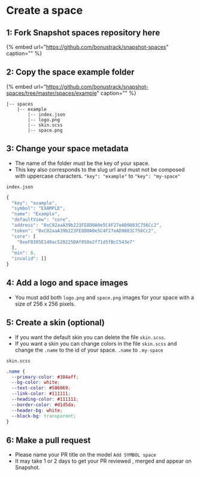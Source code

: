 # Create a space

## **1: Fork Snapshot spaces repository here**

{% embed url="https://github.com/bonustrack/snapshot-spaces" caption="" %}

## **2: Copy the space example folder**

{% embed url="https://github.com/bonustrack/snapshot-spaces/tree/master/spaces/example" caption="" %}

```text
|-- spaces
    |-- example
        |-- index.json
        |-- logo.png
        |-- skin.scss
        |-- space.png
```

## **3: Change your space metadata**

* The name of the folder must be the key of your space.
* This key also corresponds to the slug url and must not be composed with uppercase characters. `"key": "example"` to `"key": "my-space"`

`index.json`

```javascript
{
  "key": "example",
  "symbol": "EXAMPLE",
  "name": "Example",
  "defaultView": "core",
  "address": "0xC02aaA39b223FE8D0A0e5C4F27eAD9083C756Cc2",
  "token": "0xC02aaA39b223FE8D0A0e5C4F27eAD9083C756Cc2",
  "core": [
    "0xeF8305E140ac520225DAf050e2f71d5fBcC543e7"
  ],
  "min": 0,
  "invalid": []
}
```

## **4: Add a logo and space images**

* You must add both `logo.png` and `space.png` images for your space with a size of 256 x 256 pixels.

## **5: Create a skin \(optional\)**

* If you want the default skin you can delete the file `skin.scss`.
* If you want a skin you can change colors in the file `skin.scss` and change the `.name` to the id of your space. `.name` to `.my-space`

`skin.scss`

```css
.name {
  --primary-color: #384aff;
  --bg-color: white;
  --text-color: #586069;
  --link-color: #111111;
  --heading-color: #111111;
  --border-color: #d1d5da;
  --header-bg: white;
  --block-bg: transparent;
}
```

## **6: Make a pull request**

* Please name your PR title on the model `Add SYMBOL space`
* It may take 1 or 2 days to get your PR reviewed , merged and appear on Snapshot.

